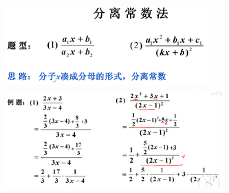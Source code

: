 ![](../../photo/Pasted%20image%2020240319170243.png)

![](../../photo/Pasted%20image%2020240319170522.png)
